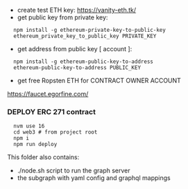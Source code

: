 - create test ETH key: https://vanity-eth.tk/
- get public key from private key:

```
  npm install -g ethereum-private-key-to-public-key
  ethereum_private_key_to_public_key PRIVATE_KEY
```

- get address from public key [ account ]:

```
  npm install -g ethereum-public-key-to-address
  ethereum-public-key-to-address PUBLIC_KEY
```

- get free Ropsten ETH for CONTRACT OWNER ACCOUNT

https://faucet.egorfine.com/

### DEPLOY ERC 271 contract

```
  nvm use 16
  cd web3 # from project root
  npm i
  npm run deploy
```

This folder also contains:
- ./node.sh script to run the graph server
- the subgraph with yaml config and graphql mappings
